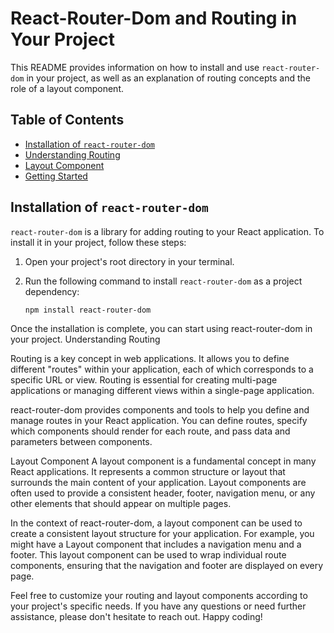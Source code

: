 # React-Router-Dom and Routing in Your Project

This README provides information on how to install and use `react-router-dom` in your project, as well as an explanation of routing concepts and the role of a layout component.

## Table of Contents

- [Installation of `react-router-dom`](#installation-of-react-router-dom)
- [Understanding Routing](#understanding-routing)
- [Layout Component](#layout-component)
- [Getting Started](#getting-started)

## Installation of `react-router-dom`

`react-router-dom` is a library for adding routing to your React application. To install it in your project, follow these steps:

1. Open your project's root directory in your terminal.

2. Run the following command to install `react-router-dom` as a project dependency:

   ```bash
   npm install react-router-dom

Once the installation is complete, you can start using react-router-dom in your project.
Understanding Routing

Routing is a key concept in web applications. It allows you to define different "routes" within your application, each of which corresponds to a specific URL or view. Routing is essential for creating multi-page applications or managing different views within a single-page application.

react-router-dom provides components and tools to help you define and manage routes in your React application. You can define routes, specify which components should render for each route, and pass data and parameters between components.

Layout Component
A layout component is a fundamental concept in many React applications. It represents a common structure or layout that surrounds the main content of your application. Layout components are often used to provide a consistent header, footer, navigation menu, or any other elements that should appear on multiple pages.

In the context of react-router-dom, a layout component can be used to create a consistent layout structure for your application. For example, you might have a Layout component that includes a navigation menu and a footer. This layout component can be used to wrap individual route components, ensuring that the navigation and footer are displayed on every page.

Feel free to customize your routing and layout components according to your project's specific needs. If you have any questions or need further assistance, please don't hesitate to reach out. Happy coding!

